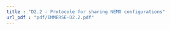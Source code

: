 ```yaml
---
title : "D2.2 - Protocole for sharing NEMO configurations"
url_pdf : "pdf/IMMERSE-D2.2.pdf"
---
```

